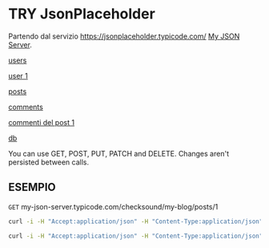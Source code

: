 # TRY JsonPlaceholder

Partendo dal servizio https://jsonplaceholder.typicode.com/ [My JSON Server](https://my-json-server.typicode.com/).

[users](http://my-json-server.typicode.com/checksound/my-blog/users)

[user 1](http://my-json-server.typicode.com/checksound/my-blog/users/1)

[posts](my-json-server.typicode.com/checksound/my-blog/posts)

[comments](my-json-server.typicode.com/checksound/my-blog/comments)

[commenti del post 1](my-json-server.typicode.com/checksound/my-blog/posts/1/comments)

[db](my-json-server.typicode.com/checksound/my-blog/db)

You can use GET, POST, PUT, PATCH and DELETE. Changes aren't persisted between calls.

## ESEMPIO

`GET` my-json-server.typicode.com/checksound/my-blog/posts/1

```bash
curl -i -H "Accept:application/json" -H "Content-Type:application/json" -XGET "my-json-server.typicode.com/checksound/my-blog/posts"
```

```bash
curl -i -H "Accept:application/json" -H "Content-Type:application/json" -XPOST "my-json-server.typicode.com/checksound/my-blog/posts" -d '{"title":"La bella lava il fosso"}'
```




